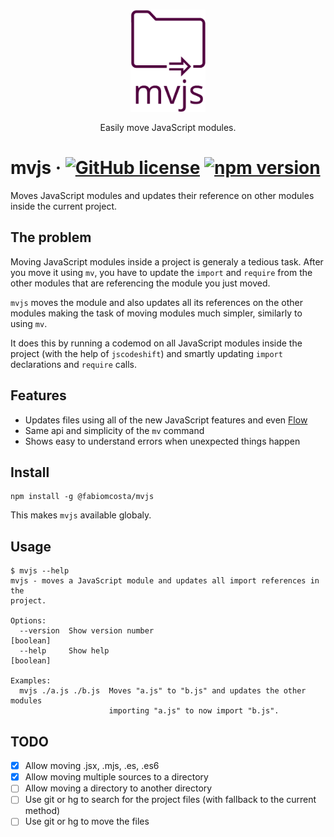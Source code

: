 <h3 align="center">
  <img align="center" src="assets/mvjs_logo.png" alt="mvjs logo" width="120" />
</h3>

<p align="center">
  Easily move JavaScript modules.
</p>

# mvjs &middot; [![GitHub license](https://img.shields.io/badge/license-MIT-blue.svg)](https://github.com/fabiomcosta/mvjs/blob/master/LICENSE) [![npm version](https://badge.fury.io/js/%40fabiomcosta%2Fmvjs.svg)](https://badge.fury.io/js/%40fabiomcosta%2Fmvjs)

Moves JavaScript modules and updates their reference on other modules inside the current project.

## The problem

Moving JavaScript modules inside a project is generaly a tedious task.
After you move it using `mv`, you have to update the `import` and `require` from
the other modules that are referencing the module you just moved.

`mvjs` moves the module and also updates all its references on the other modules
making the task of moving modules much simpler, similarly to using `mv`.

It does this by running a codemod on all JavaScript modules inside the project
(with the help of `jscodeshift`) and smartly updating `import` declarations and
`require` calls.

## Features

* Updates files using all of the new JavaScript features and even [Flow](https://flow.org/)
* Same api and simplicity of the `mv` command
* Shows easy to understand errors when unexpected things happen

## Install

```
npm install -g @fabiomcosta/mvjs
```

This makes `mvjs` available globaly.

## Usage

```text
$ mvjs --help
mvjs - moves a JavaScript module and updates all import references in the
project.

Options:
  --version  Show version number                                       [boolean]
  --help     Show help                                                 [boolean]

Examples:
  mvjs ./a.js ./b.js  Moves "a.js" to "b.js" and updates the other modules
                      importing "a.js" to now import "b.js".
```

## TODO

- [x] Allow moving .jsx, .mjs, .es, .es6
- [x] Allow moving multiple sources to a directory
- [ ] Allow moving a directory to another directory
- [ ] Use git or hg to search for the project files (with fallback to the current method)
- [ ] Use git or hg to move the files
